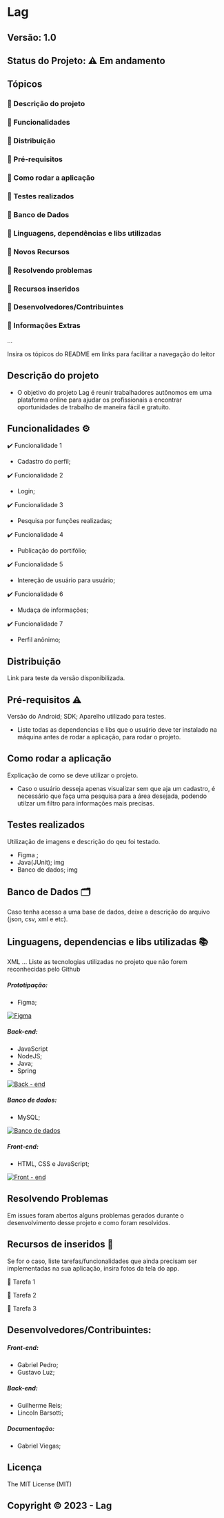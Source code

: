 # Lag
## Versão: 1.0 
## Status do Projeto: ⚠️ Em andamento 



## Tópicos
### 🔹 Descrição do projeto
### 🔹 Funcionalidades
### 🔹 Distribuição
### 🔹 Pré-requisitos
### 🔹 Como rodar a aplicação
### 🔹 Testes realizados
### 🔹 Banco de Dados
### 🔹 Linguagens, dependências e libs utilizadas
### 🔹 Novos Recursos
### 🔹 Resolvendo problemas
### 🔹 Recursos inseridos 
### 🔹 Desenvolvedores/Contribuintes
### 🔹 Informações Extras


...

Insira os tópicos do README em links para facilitar a navegação do leitor

## Descrição do projeto
- O objetivo do projeto Lag é reunir trabalhadores autônomos em uma plataforma online para ajudar os profissionais a encontrar oportunidades de trabalho de maneira fácil e gratuito.


## Funcionalidades ⚙️
✔️ Funcionalidade 1
- Cadastro do perfil;

✔️ Funcionalidade 2
- Login;

✔️ Funcionalidade 3
- Pesquisa por funções realizadas;

✔️ Funcionalidade 4
- Publicação do portifólio;

✔️ Funcionalidade 5
- Intereção de usuário para usuário;

✔️ Funcionalidade 6
- Mudaça de informações;

✔️ Funcionalidade 7
- Perfil anônimo;

## Distribuição
Link para teste da versão disponibilizada.

## Pré-requisitos ⚠️    
Versão do Android; 
SDK; 
Aparelho utilizado para testes.
- Liste todas as dependencias e libs que o usuário deve ter instalado na máquina antes de rodar a aplicação, para rodar o projeto.

## Como rodar a aplicação 
Explicação de como se deve utilizar o projeto.
- Caso o usuário desseja apenas visualizar sem que aja um cadastro, é necessário que faça uma pesquisa para a área desejada, podendo utilzar um filtro 
para informações mais precisas.
## Testes realizados
Utilização de imagens e descrição do qeu foi testado.
- Figma ;
- Java(JUnit);
img
- Banco de dados;
img

## Banco de Dados 🗂️
Caso tenha acesso a uma base de dados, deixe a descrição do arquivo (json, csv, xml e etc).

## Linguagens, dependencias e libs utilizadas 📚

XML
...
Liste as tecnologias utilizadas no projeto que não forem reconhecidas pelo Github

##### Prototipação:
- Figma;

[![Figma](https://skillicons.dev/icons?i=figma&theme=black)](https://skillicons.dev)

##### Back-end:
- JavaScript
- NodeJS;
- Java;
- Spring

[![Back - end](https://skillicons.dev/icons?i=js,nodejs,java,spring&theme=black)](https://skillicons.dev)
##### Banco de dados:
- MySQL;

[![Banco de dados](https://skillicons.dev/icons?i=mysql&theme=black)](https://skillicons.dev)
##### Front-end:
- HTML, CSS e JavaScript;

[![Front - end](https://skillicons.dev/icons?i=html,css,js&theme=black)](https://skillicons.dev)
## Resolvendo Problemas 
Em issues foram abertos alguns problemas gerados durante o desenvolvimento desse projeto e como foram resolvidos.

## Recursos de inseridos 🧰
Se for o caso, liste tarefas/funcionalidades que ainda precisam ser implementadas na sua aplicação, insira fotos da tela do app.

📝 Tarefa 1

📝 Tarefa 2

📝 Tarefa 3

## Desenvolvedores/Contribuintes:
##### Front-end:
- Gabriel Pedro;
- Gustavo Luz;
##### Back-end:
- Guilherme Reis;
- Lincoln Barsotti;
##### Documentação:
- Gabriel Viegas;

## Licença
The MIT License (MIT)

## Copyright ©️ 2023 - Lag
